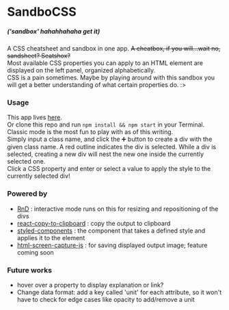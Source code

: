 # SandboCSS
##### ('sandbox' hahahhahaha get it)
A CSS cheatsheet and sandbox in one app. ~~A cheatbox, if you will...wait no, sandsheet? Seatshox?~~<br/>
Most available CSS properties you can apply to an HTML element are displayed on the left panel, organized alphabetically.<br/>
CSS is a pain sometimes. Maybe by playing around with this sandbox you will get a better understanding of what certain properties do. :><br/>

### Usage
This app lives [here](https://sandbocss.herokuapp.com/).<br/>
Or clone this repo and run ```npm install && npm start``` in your Terminal.<br/>
Classic mode is the most fun to play with as of this writing.<br/>
Simply input a class name, and click the ➕ button to create a div with the given class name. A red outline indicates the div is selected. While a div is selected, creating a new div will nest the new one inside the currently selected one.<br/>
Click a CSS property and enter or select a value to apply the style to the currently selected div!

### Powered by
- [RnD](https://github.com/bokuweb/react-rnd) : interactive mode runs on this for resizing and repositioning of the divs
- [react-copy-to-clipboard](https://github.com/nkbt/react-copy-to-clipboard) : copy the output to clipboard
- [styled-components](https://github.com/styled-components/styled-components) : the component that takes a defined style and applies it to the element
- [html-screen-capture-js](https://github.com/html-screen-capture-js/html-screen-capture-js) : for saving displayed output image; feature coming soon

### Future works
- hover over a property to display explanation or link?
- Change data format: add a key called 'unit' for each attribute, so it won't have to check for edge cases like opacity to add/remove a unit
